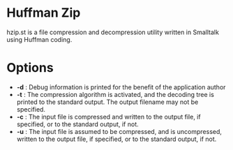 # Huffman Zip
hzip.st is a file compression and decompression utility written in Smalltalk using Huffman coding.
# Options
* **-d** : Debug information is printed for the benefit of the application author
* **-t** : The compression algorithm is activated, and the decoding tree is printed to the standard output. The output filename may not be specified.
* **-c** : The input file is compressed and written to the output file, if specified, or to the standard output, if not.
* **-u** : The input file is assumed to be compressed, and is uncompressed, written to the output file, if specified, or to the standard output, if not.